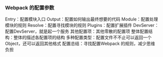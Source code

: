 
###  Webpack 的配置参数
Entry：配置模块入口
Output：配置如何输出最终想要的代码
Module：配置处理模块的规则
Resolve：配置寻找模块的规则
Plugins：配置扩展插件
DevServer：配置DevServer，就是起一个服务
其他配置项：其他零散的配置项
整体配置结构：整体的描述各配置项的结构
多种配置类型：配置文件不不止可以返回一个 Object，还可以返回其他格式
配置总结：寻找配置Webpack 的规则，减少思维负担